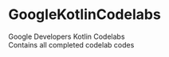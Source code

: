 # GoogleKotlinCodelabs

Google Developers Kotlin Codelabs <br/>
Contains all completed codelab codes

